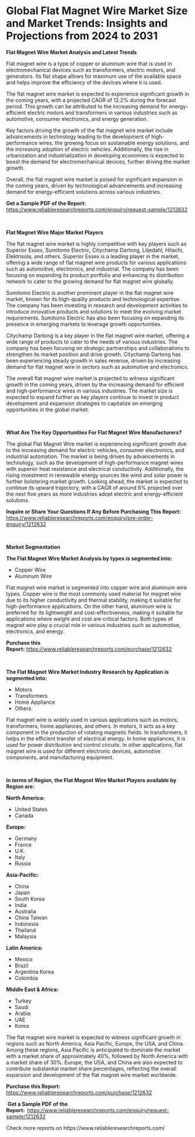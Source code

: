 <p><h1>Global Flat Magnet Wire Market Size and Market Trends: Insights and Projections from 2024 to 2031</h1></p><p><strong>Flat Magnet Wire Market Analysis and Latest Trends</strong></p>
<p><p>Flat magnet wire is a type of copper or aluminum wire that is used in electromechanical devices such as transformers, electric motors, and generators. Its flat shape allows for maximum use of the available space and helps improve the efficiency of the devices where it is used.</p><p>The flat magnet wire market is expected to experience significant growth in the coming years, with a projected CAGR of 12.2% during the forecast period. This growth can be attributed to the increasing demand for energy-efficient electric motors and transformers in various industries such as automotive, consumer electronics, and energy generation.</p><p>Key factors driving the growth of the flat magnet wire market include advancements in technology leading to the development of high-performance wires, the growing focus on sustainable energy solutions, and the increasing adoption of electric vehicles. Additionally, the rise in urbanization and industrialization in developing economies is expected to boost the demand for electromechanical devices, further driving the market growth.</p><p>Overall, the flat magnet wire market is poised for significant expansion in the coming years, driven by technological advancements and increasing demand for energy-efficient solutions across various industries.</p></p>
<p><strong>Get a Sample PDF of the Report:&nbsp;</strong> <a href="https://www.reliableresearchreports.com/enquiry/request-sample/1212632">https://www.reliableresearchreports.com/enquiry/request-sample/1212632</a></p>
<p>&nbsp;</p>
<p><strong>Flat Magnet Wire Major Market Players</strong></p>
<p><p>The flat magnet wire market is highly competitive with key players such as Superior Essex, Sumitomo Electric, Citychamp Dartong, Liljedahl, Hitachi, Elektrisola, and others. Superior Essex is a leading player in the market, offering a wide range of flat magnet wire products for various applications such as automotive, electronics, and industrial. The company has been focusing on expanding its product portfolio and enhancing its distribution network to cater to the growing demand for flat magnet wire globally.</p><p>Sumitomo Electric is another prominent player in the flat magnet wire market, known for its high-quality products and technological expertise. The company has been investing in research and development activities to introduce innovative products and solutions to meet the evolving market requirements. Sumitomo Electric has also been focusing on expanding its presence in emerging markets to leverage growth opportunities.</p><p>Citychamp Dartong is a key player in the flat magnet wire market, offering a wide range of products to cater to the needs of various industries. The company has been focusing on strategic partnerships and collaborations to strengthen its market position and drive growth. Citychamp Dartong has been experiencing steady growth in sales revenue, driven by increasing demand for flat magnet wire in sectors such as automotive and electronics.</p><p>The overall flat magnet wire market is projected to witness significant growth in the coming years, driven by the increasing demand for efficient and high-performance wires in various industries. The market size is expected to expand further as key players continue to invest in product development and expansion strategies to capitalize on emerging opportunities in the global market.</p></p>
<p>&nbsp;</p>
<p><strong>What Are The Key Opportunities For Flat Magnet Wire Manufacturers?</strong></p>
<p><p>The global Flat Magnet Wire market is experiencing significant growth due to the increasing demand for electric vehicles, consumer electronics, and industrial automation. The market is being driven by advancements in technology, such as the development of high-performance magnet wires with superior heat resistance and electrical conductivity. Additionally, the rising investment in renewable energy sources like wind and solar power is further bolstering market growth. Looking ahead, the market is expected to continue its upward trajectory, with a CAGR of around 6% projected over the next five years as more industries adopt electric and energy-efficient solutions.</p></p>
<p><strong>Inquire or Share Your Questions If Any Before Purchasing This Report:</strong> <a href="https://www.reliableresearchreports.com/enquiry/pre-order-enquiry/1212632">https://www.reliableresearchreports.com/enquiry/pre-order-enquiry/1212632</a></p>
<p>&nbsp;</p>
<p><strong>Market Segmentation</strong></p>
<p><strong>The Flat Magnet Wire Market Analysis by types is segmented into:</strong></p>
<p><ul><li>Copper Wire</li><li>Aluminum Wire</li></ul></p>
<p><p>Flat magnet wire market is segmented into copper wire and aluminum wire types. Copper wire is the most commonly used material for magnet wire due to its higher conductivity and thermal stability, making it suitable for high-performance applications. On the other hand, aluminum wire is preferred for its lightweight and cost-effectiveness, making it suitable for applications where weight and cost are critical factors. Both types of magnet wire play a crucial role in various industries such as automotive, electronics, and energy.</p></p>
<p><strong>Purchase this Report:&nbsp;</strong><a href="https://www.reliableresearchreports.com/purchase/1212632">https://www.reliableresearchreports.com/purchase/1212632</a></p>
<p>&nbsp;</p>
<p><strong>The Flat Magnet Wire Market Industry Research by Application is segmented into:</strong></p>
<p><ul><li>Motors</li><li>Transformers</li><li>Home Appliance</li><li>Others</li></ul></p>
<p><p>Flat magnet wire is widely used in various applications such as motors, transformers, home appliances, and others. In motors, it acts as a key component in the production of rotating magnetic fields. In transformers, it helps in the efficient transfer of electrical energy. In home appliances, it is used for power distribution and control circuits. In other applications, flat magnet wire is used for different electronic devices, automotive components, and manufacturing equipment.</p></p>
<p>&nbsp;</p>
<p><strong>In terms of Region, the Flat Magnet Wire Market Players available by Region are:</strong></p>
<p>
    <p> <strong> North America: </strong>
        <ul>
            <li>United States</li>
            <li>Canada</li>
        </ul>
        </p> 
    <p> <strong> Europe: </strong>
        <ul>
            <li>Germany</li>
            <li>France</li>
            <li>U.K.</li>
            <li>Italy</li>
            <li>Russia</li>
        </ul>
        </p> 
    <p> <strong> Asia-Pacific: </strong>
        <ul>
            <li>China</li>
            <li>Japan</li>
            <li>South Korea</li>
            <li>India</li>
            <li>Australia</li>
            <li>China Taiwan</li>
            <li>Indonesia</li>
            <li>Thailand</li>
            <li>Malaysia</li>
        </ul>
        </p> 
    <p> <strong> Latin America: </strong>
        <ul>
            <li>Mexico</li>
            <li>Brazil</li>
            <li>Argentina Korea</li>
            <li>Colombia</li>
        </ul>
        </p> 
    <p> <strong> Middle East & Africa: </strong>
        <ul>
            <li>Turkey</li>
            <li>Saudi</li>
            <li>Arabia</li>
            <li>UAE</li>
            <li>Korea</li>
        </ul>
    </p>
    </p>
<p><p>The flat magnet wire market is expected to witness significant growth in regions such as North America, Asia Pacific, Europe, the USA, and China. Among these regions, Asia Pacific is anticipated to dominate the market with a market share of approximately 40%, followed by North America with a market share of 30%. Europe, the USA, and China are also expected to contribute substantial market share percentages, reflecting the overall expansion and development of the flat magnet wire market worldwide.</p></p>
<p><strong>Purchase this Report: </strong><a href="https://www.reliableresearchreports.com/purchase/1212632">https://www.reliableresearchreports.com/purchase/1212632</a></p>
<p>&nbsp;<strong>Get a Sample PDF of the Report:&nbsp;&nbsp;</strong><a href="https://www.reliableresearchreports.com/enquiry/request-sample/1212632">https://www.reliableresearchreports.com/enquiry/request-sample/1212632</a></p>
<p><strong></strong></p>
<p>Check more reports on https://www.reliableresearchreports.com/</p>